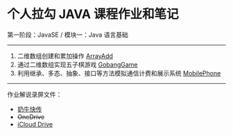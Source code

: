 # 个人拉勾 JAVA 课程作业和笔记

第一阶段：JavaSE / 模块一：Java 语言基础

-----

1. 二维数组创建和累加操作 [ArrayAdd](ArrayAdd)
2. 通过二维数组实现五子棋游戏 [GobangGame](GobangGame)
3. 利用继承、多态、抽象、接口等方法模拟通信计费和展示系统 [MobilePhone](MobilePhone)

-----

作业解说录屏文件：
* [奶牛快传](https://cowtransfer.com/s/5be19aec62144f)
* ~~OneDrive~~
* [iCloud Drive](https://www.icloud.com/iclouddrive/0E3EGefEWDUuzEvMLdt74STUg#Module_02)
